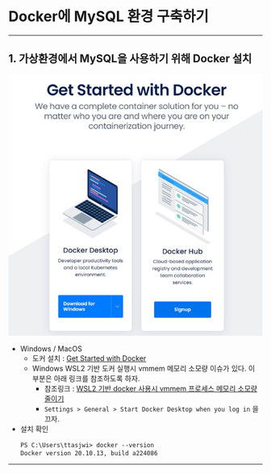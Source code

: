 # Docker에 MySQL 환경 구축하기

---

## 1. 가상환경에서 MySQL을 사용하기 위해 Docker 설치

![dockerInstall](img/dockerInstall.jpg)

- Windows / MacOS
    - 도커 설치 : [Get Started with Docker](https://www.docker.com/get-started/) 
    - Windows WSL2 기반 도커 실행시 vmmem 메모리 소모량 이슈가 있다. 이 부분은 아래 링크를 참조하도록 하자.
        - 참조링크 : [WSL2 기반 docker 사용시 vmmem 프로세스 메모리 소모량 줄이기](https://meaownworld.tistory.com/160)
        - `Settings > General > Start Docker Desktop when you log in` 을 끄자.
- 설치 확인
  ```shell
  PS C:\Users\ttasjwi> docker --version
  Docker version 20.10.13, build a224086
  ```

---
